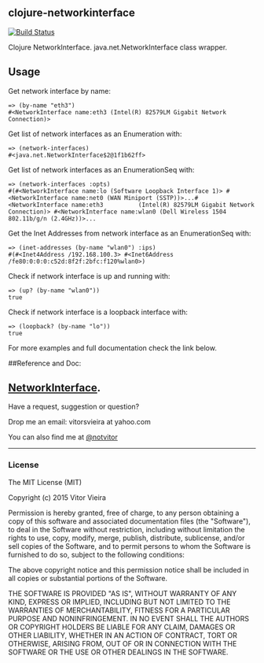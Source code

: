 clojure-networkinterface
--------------

[![Build Status](https://travis-ci.org/notvitor/clojure-networkinterface.svg?branch=master)](https://travis-ci.org/notvitor/clojure-networkinterface)

Clojure NetworkInterface. java.net.NetworkInterface class wrapper.


## Usage

Get network interface by name:

    => (by-name "eth3")
    #<NetworkInterface name:eth3 (Intel(R) 82579LM Gigabit Network Connection)>

Get list of network interfaces as an Enumeration<NetworkInterface> with:

    => (network-interfaces)
    #<java.net.NetworkInterface$2@1f1b62ff>

Get list of network interfaces as an EnumerationSeq with:

    => (network-interfaces :opts)
    #(#<NetworkInterface name:lo (Software Loopback Interface 1)> #<NetworkInterface name:net0 (WAN Miniport (SSTP))>...#<NetworkInterface name:eth3          (Intel(R) 82579LM Gigabit Network Connection)> #<NetworkInterface name:wlan0 (Dell Wireless 1504 802.11b/g/n (2.4GHz))>...

Get the Inet Addresses from network interface as an EnumerationSeq with:

    => (inet-addresses (by-name "wlan0") :ips)
    #(#<Inet4Address /192.168.100.3> #<Inet6Address /fe80:0:0:0:c52d:8f2f:2bfc:f120%wlan0>)

Check if network interface is up and running with:

    => (up? (by-name "wlan0"))
    true

Check if network interface is a loopback interface with:

    => (loopback? (by-name "lo"))
    true


For more examples and full documentation check the link below.

##Reference and Doc:

[NetworkInterface](https://docs.oracle.com/javase/7/docs/api/java/net/NetworkInterface.html).
---

Have a request, suggestion or question?

Drop me an email: vitorsvieira at yahoo.com

You can also find me at [@notvitor](https://twitter.com/notvitor)


---

### License

The MIT License (MIT)

Copyright (c) 2015 Vitor Vieira

Permission is hereby granted, free of charge, to any person obtaining a copy
of this software and associated documentation files (the "Software"), to deal
in the Software without restriction, including without limitation the rights
to use, copy, modify, merge, publish, distribute, sublicense, and/or sell
copies of the Software, and to permit persons to whom the Software is
furnished to do so, subject to the following conditions:

The above copyright notice and this permission notice shall be included in all
copies or substantial portions of the Software.

THE SOFTWARE IS PROVIDED "AS IS", WITHOUT WARRANTY OF ANY KIND, EXPRESS OR
IMPLIED, INCLUDING BUT NOT LIMITED TO THE WARRANTIES OF MERCHANTABILITY,
FITNESS FOR A PARTICULAR PURPOSE AND NONINFRINGEMENT. IN NO EVENT SHALL THE
AUTHORS OR COPYRIGHT HOLDERS BE LIABLE FOR ANY CLAIM, DAMAGES OR OTHER
LIABILITY, WHETHER IN AN ACTION OF CONTRACT, TORT OR OTHERWISE, ARISING FROM,
OUT OF OR IN CONNECTION WITH THE SOFTWARE OR THE USE OR OTHER DEALINGS IN THE
SOFTWARE.
